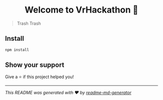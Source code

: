 <h1 align="center">Welcome to VrHackathon 👋</h1>
<p>
</p>

> Trash Trash

## Install

```sh
npm install
```

## Show your support

Give a ⭐️ if this project helped you!

***
_This README was generated with ❤️ by [readme-md-generator](https://github.com/kefranabg/readme-md-generator)_